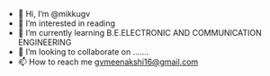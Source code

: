 - 👋 Hi, I’m @mikkugv
- 👀 I’m interested in reading 
- 🌱 I’m currently learning B.E.ELECTRONIC AND COMMUNICATION ENGINEERING
- 💞️ I’m looking to collaborate on .......
- 📫 How to reach me gvmeenakshi16@gmail.com

<!---
mikkugv/mikkugv is a ✨ special ✨ repository because its `README.md` (this file) appears on your GitHub profile.
You can click the Preview link to take a look at your changes.
--->
